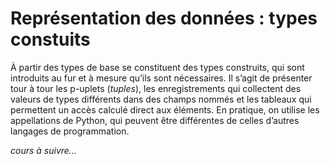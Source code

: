 
# Représentation des données : types constuits

À partir des types de base se constituent des types construits, qui sont introduits au fur et à mesure qu’ils sont nécessaires.
Il s’agit de présenter tour à tour les p-uplets (*tuples*), les enregistrements qui collectent des valeurs de types différents dans des champs nommés et les tableaux qui permettent un accès calculé direct aux éléments. 
En pratique, on utilise les appellations de Python, qui peuvent être différentes de celles d’autres langages de programmation.

*cours à suivre...*